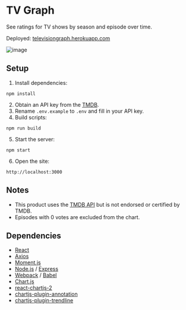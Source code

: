 # TV Graph
See ratings for TV shows by season and episode over time.

Deployed: [televisiongraph.herokuapp.com](https://televisiongraph.herokuapp.com)

![image](https://user-images.githubusercontent.com/32132177/152465391-678284a0-e3b4-4637-8837-595f3a2baf5b.png)
## Setup
1. Install dependencies:
```
npm install
```
2. Obtain an API key from the [TMDB](https://developers.themoviedb.org/3/getting-started/introduction).
3. Rename `.env.example` to `.env` and fill in your API key.
4. Build scripts:
```
npm run build
```
5. Start the server:
```
npm start
```
6. Open the site:
```
http://localhost:3000
```

## Notes
- This product uses the [TMDB API](https://developers.themoviedb.org/3/getting-started/introduction) but is not endorsed or certified by TMDB.
- Episodes with 0 votes are excluded from the chart.

## Dependencies
- [React](https://reactjs.org)
- [Axios](https://axios-http.com)
- [Moment.js](https://momentjs.com)
- [Node.js](https://nodejs.org/en) / [Express](https://expressjs.com)
- [Webpack](https://webpack.js.org) / [Babel](https://babeljs.io)
- [Chart.js](https://www.chartjs.org)
- [react-chartjs-2](https://react-chartjs-2.netlify.app)
- [chartjs-plugin-annotation](https://www.chartjs.org)
- [chartjs-plugin-trendline](https://github.com/Makanz/chartjs-plugin-trendline)
